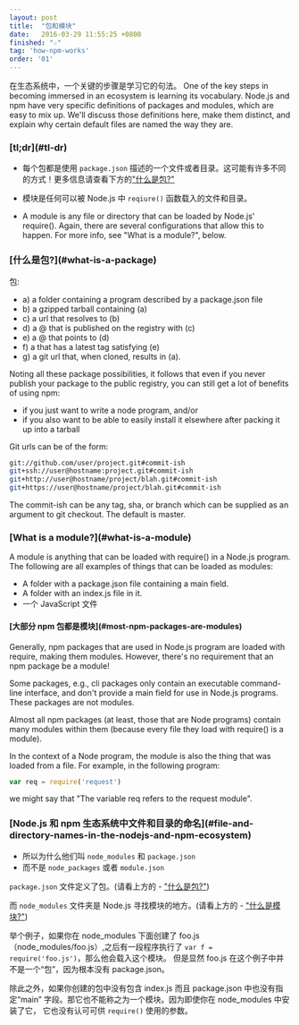```yaml
---
layout: post
title:  "包和模块"
date:   2016-03-29 11:55:25 +0800
finished: "☆"
tag: 'how-npm-works'
order: '01'
---
```


在生态系统中，一个关键的步骤是学习它的句法。
One of the key steps in becoming immersed in an ecosystem is learning its vocabulary. Node.js and npm have very specific definitions of packages and modules, which are easy to mix up. We'll discuss those definitions here, make them distinct, and explain why certain default files are named the way they are.

<h3 id="tl-dr">[tl;dr](#tl-dr)</h3>

- 每个包都是使用 `package.json` 描述的一个文件或者目录。这可能有许多不同的方式！更多信息请查看下方的["什么是包?"](#what-is-a-package)

- 模块是任何可以被 Node.js 中 `reqiure()` 函数载入的文件和目录。

- A module is any file or directory that can be loaded by Node.js' require(). Again, there are several configurations that allow this to happen. For more info, see "What is a module?", below.

<h3 id="what-is-a-package">[什么是包?](#what-is-a-package)</h3>

包:

* a) a folder containing a program described by a package.json file
* b) a gzipped tarball containing (a)
* c) a url that resolves to (b)
* d) a <name>@<version> that is published on the registry with (c)
* e) a <name>@<tag> that points to (d)
* f) a <name> that has a latest tag satisfying (e)
* g) a git url that, when cloned, results in (a).

Noting all these package possibilities, it follows that even if you never publish your package to the public registry, you can still get a lot of benefits of using npm:

- if you just want to write a node program, and/or
- if you also want to be able to easily install it elsewhere after packing it up into a tarball

Git urls can be of the form:

``` bash
git://github.com/user/project.git#commit-ish
git+ssh://user@hostname:project.git#commit-ish
git+http://user@hostname/project/blah.git#commit-ish
git+https://user@hostname/project/blah.git#commit-ish
```
The commit-ish can be any tag, sha, or branch which can be supplied as an argument to git checkout. The default is master.

<h3 id="what-is-a-module">[What is a module?](#what-is-a-module)</h3>

A module is anything that can be loaded with require() in a Node.js program. The following are all examples of things that can be loaded as modules:

- A folder with a package.json file containing a main field.
- A folder with an index.js file in it.
- 一个 JavaScript 文件

<h4 id="most-npm-packages-are-modules">[大部分 npm 包都是模块](#most-npm-packages-are-modules)</h4>

Generally, npm packages that are used in Node.js program are loaded with require, making them modules. However, there's no requirement that an npm package be a module!

Some packages, e.g., cli packages only contain an executable command-line interface, and don't provide a main field for use in Node.js programs. These packages are not modules.

Almost all npm packages (at least, those that are Node programs) contain many modules within them (because every file they load with require() is a module).

In the context of a Node program, the module is also the thing that was loaded from a file. For example, in the following program:

``` javascript
var req = require('request')
```

we might say that "The variable req refers to the request module".

<h3 id="file-and-directory-names-in-the-nodejs-and-npm-ecosystem">[Node.js 和 npm 生态系统中文件和目录的命名](#file-and-directory-names-in-the-nodejs-and-npm-ecosystem)</h3>

- 所以为什么他们叫 `node_modules` 和 `package.json`
- 而不是 `node_packages` 或者 `module.json`

`package.json` 文件定义了包。(请看上方的 - ["什么是包?"](#what-is-a-package))

而 `node_modules` 文件夹是 Node.js 寻找模块的地方。(请看上方的 - ["什么是模块?"](#what-is-a-module))

举个例子，如果你在 node_modules 下面创建了 foo.js（node_modules/foo.js）,之后有一段程序执行了 `var f = require('foo.js')`，那么他会载入这个模块。
但是显然 foo.js 在这个例子中并不是一个“包”，因为根本没有 package.json。

除此之外，如果你创建的包中没有包含 index.js 而且 package.json 中也没有指定“main” 字段。那它也不能称之为一个模块。因为即使你在 node_modules 中安装了它，
它也没有认可可供 `require()` 使用的参数。
